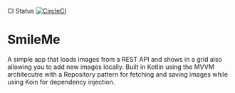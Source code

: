 CI Status [![CircleCI](https://circleci.com/gh/blaZ3/SmileMe.svg?style=svg)](https://circleci.com/gh/blaZ3/SmileMe)


# SmileMe

A simple app that loads images from a REST API and shows in a grid also allowing you to add new images locally. Built in Kotlin using the MVVM architecutre with a Repository pattern for fetching and saving images while using Koin for dependency injection.

